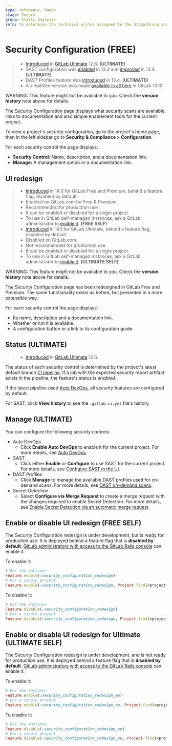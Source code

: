 ```yaml
---
type: reference, howto
stage: Secure
group: Static Analysis
info: To determine the technical writer assigned to the Stage/Group associated with this page, see https://about.gitlab.com/handbook/engineering/ux/technical-writing/#assignments
---
```


# Security Configuration **(FREE)**

> - [Introduced](https://gitlab.com/gitlab-org/gitlab/-/merge_requests/20711) in [GitLab Ultimate](https://about.gitlab.com/pricing/) 12.6. **(ULTIMATE)**
> - SAST configuration was [enabled](https://gitlab.com/groups/gitlab-org/-/epics/3659) in 13.3 and [improved](https://gitlab.com/gitlab-org/gitlab/-/issues/232862) in 13.4. **(ULTIMATE)**
> - DAST Profiles feature was [introduced](https://gitlab.com/gitlab-org/gitlab/-/merge_requests/40474) in 13.4. **(ULTIMATE)**
> - A simplified version was made [available in all tiers](https://gitlab.com/gitlab-org/gitlab/-/issues/294076) in GitLab 13.10.

WARNING:
This feature might not be available to you. Check the **version history** note above for details.

The Security Configuration page displays what security scans are available, links to documentation and also simple enablement tools for the current project.

To view a project's security configuration, go to the project's home page,
then in the left sidebar go to **Security & Compliance > Configuration**.

For each security control the page displays:

- **Security Control:** Name, description, and a documentation link.
- **Manage:** A management option or a documentation link.

## UI redesign

> - [Introduced](https://gitlab.com/gitlab-org/gitlab/-/issues/326926) in 14.0 for GitLab Free and Premium, behind a feature flag, disabled by default.
> - Enabled on GitLab.com for Free & Premium.
> - Recommended for production use.
> - It can be enabled or disabled for a single project.
> - To use in GitLab self-managed instances, ask a GitLab administrator to [enable it](#enable-or-disable-ui-redesign). **(FREE SELF)**
> - [Introduced](https://gitlab.com/gitlab-org/gitlab/-/issues/333109) in 14.1 for GitLab Ultimate, behind a feature flag, disabled by default.
> - Disabled on GitLab.com.
> - Not recommended for production use.
> - It can be enabled or disabled for a single project.
> - To use in GitLab self-managed instances, ask a GitLab administrator to [enable it](#enable-or-disable-ui-redesign-for-ultimate). **(ULTIMATE SELF)**

WARNING:
This feature might not be available to you. Check the **version history** note above for details.

The Security Configuration page has been redesigned in GitLab Free and Premium.
The same functionality exists as before, but presented in a more extensible
way.

For each security control the page displays:

- Its name, description and a documentation link.
- Whether or not it is available.
- A configuration button or a link to its configuration guide.

## Status **(ULTIMATE)**

> - [Introduced](https://gitlab.com/gitlab-org/gitlab/-/merge_requests/20711) in [GitLab Ultimate](https://about.gitlab.com/pricing/) 12.6.

The status of each security control is determined by the project's latest default branch
[CI pipeline](../../../ci/pipelines/index.md).
If a job with the expected security report artifact exists in the pipeline, the feature's status is
_enabled_.

If the latest pipeline used [Auto DevOps](../../../topics/autodevops/index.md),
all security features are configured by default.

For SAST, click **View history** to see the `.gitlab-ci.yml` file's history.

## Manage **(ULTIMATE)**

You can configure the following security controls:

- Auto DevOps
  - Click **Enable Auto DevOps** to enable it for the current project. For more details, see [Auto DevOps](../../../topics/autodevops/index.md).
- SAST
  - Click either **Enable** or **Configure** to use SAST for the current project. For more details, see [Configure SAST in the UI](../sast/index.md#configure-sast-in-the-ui).
- DAST Profiles
  - Click **Manage** to manage the available DAST profiles used for on-demand scans. For more details, see [DAST on-demand scans](../dast/index.md#on-demand-scans).
- Secret Detection
  - Select **Configure via Merge Request** to create a merge request with the changes required to
    enable Secret Detection. For more details, see [Enable Secret Detection via an automatic merge request](../secret_detection/index.md#enable-secret-detection-via-an-automatic-merge-request).

## Enable or disable UI redesign **(FREE SELF)**

The Security Configuration redesign is under development, but is ready for
production use. It is deployed behind a feature flag that is **disabled by
default**.
[GitLab administrators with access to the GitLab Rails console](../../../administration/feature_flags.md) can enable it.

To enable it:

```ruby
# For the instance
Feature.enable(:security_configuration_redesign)
# For a single project
Feature.enable(:security_configuration_redesign, Project.find(<project id>))
```

To disable it:

```ruby
# For the instance
Feature.disable(:security_configuration_redesign)
# For a single project
Feature.disable(:security_configuration_redesign, Project.find(<project id>))
```

## Enable or disable UI redesign for Ultimate **(ULTIMATE SELF)**

The Security Configuration redesign is under development, and is not ready for
production use. It is deployed behind a feature flag that is **disabled by
default**.
[GitLab administrators with access to the GitLab Rails console](../../../administration/feature_flags.md) can enable it.

To enable it:

```ruby
# For the instance
Feature.enable(:security_configuration_redesign_ee)
# For a single project
Feature.enable(:security_configuration_redesign_ee, Project.find(<project id>))
```

To disable it:

```ruby
# For the instance
Feature.disable(:security_configuration_redesign_ee)
# For a single project
Feature.disable(:security_configuration_redesign_ee, Project.find(<project id>))
```
